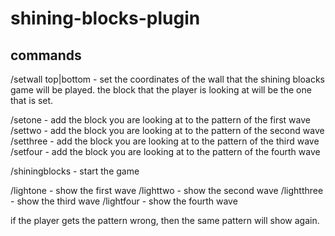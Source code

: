 # shining-blocks-plugin

## commands

/setwall top|bottom - set the coordinates of the wall that the shining bloacks game will be played. the block that the player is looking at will be the one that is set.

/setone - add the block you are looking at to the pattern of the first wave
/settwo - add the block you are looking at to the pattern of the second wave
/setthree - add the block you are looking at to the pattern of the third wave
/setfour - add the block you are looking at to the pattern of the fourth wave

/shiningblocks - start the game

/lightone - show the first wave
/lighttwo - show the second wave
/lightthree - show the third wave
/lightfour - show the fourth wave

if the player gets the pattern wrong, then the same pattern will show again.
